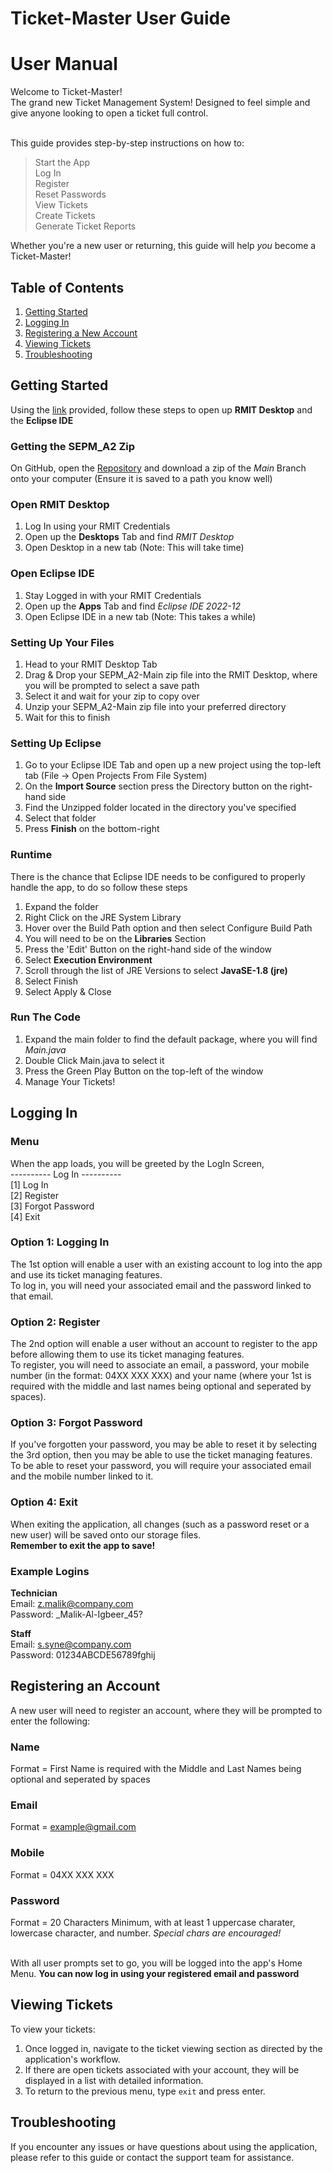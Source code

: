 # Ticket-Master User Guide

# User Manual

Welcome to Ticket-Master! <br>
The grand new Ticket Management System! Designed to feel simple and give anyone looking to open a ticket full control. <br><br>
 
This guide provides step-by-step instructions on how to: <br>
> Start the App <br>
> Log In <br>
> Register <br>
> Reset Passwords <br>
> View Tickets <br>
> Create Tickets <br>
> Generate Ticket Reports <br>

Whether you're a new user or returning, this guide will help <i>you</i> become a Ticket-Master!
 
## Table of Contents
 
1. [Getting Started](#getting-started)
2. [Logging In](#logging-in)
3. [Registering a New Account](#registering-an-account)
4. [Viewing Tickets](#viewing-tickets)
5. [Troubleshooting](#troubleshooting)
 
## Getting Started
Using the [link](https://mydesktop.rmit.edu.au/) provided, follow these steps to open up <strong>RMIT Desktop</strong> and the <strong>Eclipse IDE</strong>

### Getting the SEPM_A2 Zip
On GitHub, open the [Repository](https://github.com/Adz946/SEPM_A2) and download a zip of the <i>Main</i> Branch onto your computer (Ensure it is saved to a path you know well)

### Open RMIT Desktop
1. Log In using your RMIT Credentials
2. Open up the <strong>Desktops</strong> Tab and find <i>RMIT Desktop</i>
3. Open Desktop in a new tab (Note: This will take time)

### Open Eclipse IDE
1. Stay Logged in with your RMIT Credentials
2. Open up the <strong>Apps</strong> Tab and find <i>Eclipse IDE 2022-12</i>
3. Open Eclipse IDE in a new tab (Note: This takes a while)

### Setting Up Your Files
1. Head to your RMIT Desktop Tab
2. Drag & Drop your SEPM_A2-Main zip file into the RMIT Desktop, where you will be prompted to select a save path
3. Select it and wait for your zip to copy over
4. Unzip your SEPM_A2-Main zip file into your preferred directory
5. Wait for this to finish

### Setting Up Eclipse
1. Go to your Eclipse IDE Tab and open up a new project using the top-left tab (File -> Open Projects From File System)
2. On the <strong>Import Source</strong> section press the Directory button on the right-hand side
3. Find the Unzipped folder located in the directory you've specified
4. Select that folder
5. Press <strong>Finish</strong> on the bottom-right

### Runtime 
There is the chance that Eclipse IDE needs to be configured to properly handle the app, to do so follow these steps <br>

1. Expand the folder
2. Right Click on the JRE System Library
3. Hover over the Build Path option and then select Configure Build Path
4. You will need to be on the <strong>Libraries</strong> Section
5. Press the 'Edit' Button on the right-hand side of the window
6. Select <strong>Execution Environment</strong>
7. Scroll through the list of JRE Versions to select <strong>JavaSE-1.8 (jre)</strong>
8. Select Finish
9. Select Apply & Close

### Run The Code
1. Expand the main folder to find the default package, where you will find <i>Main.java</i>
2. Double Click Main.java to select it
3. Press the Green Play Button on the top-left of the window
4. Manage Your Tickets!
 
## Logging In

### Menu
When the app loads, you will be greeted by the LogIn Screen, <br>
---------- Log In ---------- <br>
[1] Log In <br>
[2] Register <br>
[3] Forgot Password <br>
[4] Exit

### Option 1: Logging In
The 1st option will enable a user with an existing account to log into the app and use its ticket managing features. <br>
To log in, you will need your associated email and the password linked to that email.

### Option 2: Register
The 2nd option will enable a user without an account to register to the app before allowing them to use its ticket managing features. <br>
To register, you will need to associate an email, a password, your mobile number (in the format: 04XX XXX XXX) and your name (where your 1st is required with the middle and last names being optional and seperated by spaces).

### Option 3: Forgot Password
If you've forgotten your password, you may be able to reset it by selecting the 3rd option, then you may be able to use the ticket managing features. <br>
To be able to reset your password, you will require your associated email and the mobile number linked to it.

### Option 4: Exit
When exiting the application, all changes (such as a password reset or a new user) will be saved onto our storage files. <br>
<strong>Remember to exit the app to save!</strong>
 
### Example Logins

<strong>Technician</strong> <br>
Email: z.malik@company.com <br>
Password: _Malik-Al-Igbeer_45? <br>

<strong>Staff</strong> <br>
Email: s.syne@company.com <br>
Password: 01234ABCDE56789fghij
 
## Registering an Account
A new user will need to register an account, where they will be prompted to enter the following: 
### Name
Format = First Name is required with the Middle and Last Names being optional and seperated by spaces <br>
### Email
Format = example@gmail.com <br>
### Mobile
Format = 04XX XXX XXX <br>
### Password
Format = 20 Characters Minimum, with at least 1 uppercase charater, lowercase character, and number. <i>Special chars are encouraged!</i> <br><br>

With all user prompts set to go, you will be logged into the app's Home Menu. <strong>You can now log in using your registered email and password</strong>
 
## Viewing Tickets
 
To view your tickets:
 
1. Once logged in, navigate to the ticket viewing section as directed by the application's workflow.
2. If there are open tickets associated with your account, they will be displayed in a list with detailed information.
3. To return to the previous menu, type `exit` and press enter.
 
## Troubleshooting
 
If you encounter any issues or have questions about using the application, please refer to this guide or contact the support team for assistance.

